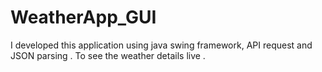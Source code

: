 # WeatherApp_GUI
I developed this application using java swing framework, API request and JSON parsing . To see the weather details live .
